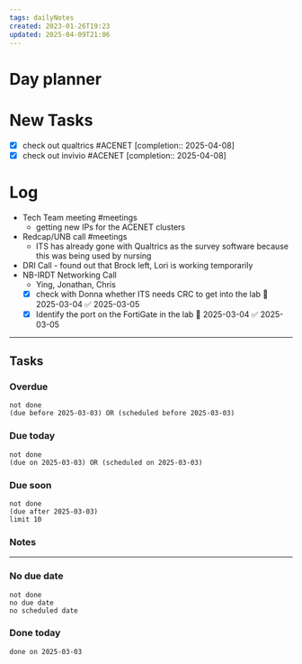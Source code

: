 ```yaml
---
tags: dailyNotes
created: 2023-01-26T19:23
updated: 2025-04-09T21:06
---
```

# Day planner


# New Tasks
- [x] check out qualtrics #ACENET [completion:: 2025-04-08]
- [x] check out invivio #ACENET [completion:: 2025-04-08]

# Log
- Tech Team meeting #meetings 
	- getting new IPs for the ACENET clusters
- Redcap/UNB call #meetings 
	- ITS has already gone with Qualtrics as the survey software because this was being used by nursing
- DRI Call - found out that Brock left, Lori is working temporarily
- NB-IRDT Networking Call
	- Ying, Jonathan, Chris
	- [x] check with Donna whether ITS needs CRC to get into the lab 📅 2025-03-04 ✅ 2025-03-05
	- [x] Identify the port on the FortiGate in the lab 📅 2025-03-04 ✅ 2025-03-05
----
## Tasks
### Overdue
```tasks
not done
(due before 2025-03-03) OR (scheduled before 2025-03-03)
```

### Due today
```tasks
not done
(due on 2025-03-03) OR (scheduled on 2025-03-03)
```

### Due soon
```tasks
not done
(due after 2025-03-03)
limit 10
```

### Notes

----
### No due date
```tasks
not done
no due date
no scheduled date
```

### Done today
```tasks
done on 2025-03-03
```
